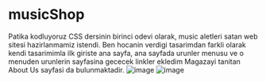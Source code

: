 # musicShop
Patika kodluyoruz  CSS dersinin birinci odevi olarak, music aletleri satan web sitesi hazirlanmamiz istendi.
Ben hocanin verdigi tasarimdan farkli olarak kendi tasarimimla ilk giriste ana sayfa, ana sayfada urunler menusu ve o menuden urunlerin sayfasina gececek linkler ekledim
Magazayi tanitan About Us sayfasi da bulunmaktadir.
![image](https://user-images.githubusercontent.com/60337657/144076914-e155b49b-a605-44c0-b653-d73d238c0e7e.png)
![image](https://user-images.githubusercontent.com/60337657/144076952-6c0c1df9-926d-408e-9a58-2cfe8d3e9ada.png)
